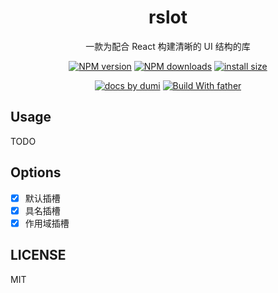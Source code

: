 <div align="center">

<h1>rslot</h1>

一款为配合 React 构建清晰的 UI 结构的库

<!-- SHIELD GROUP -->

[![NPM version][npm-image]][npm-url] [![NPM downloads][download-image]][download-url] [![install size][npm-size]][npm-size-url]

[![ docs by dumi][dumi-url]](https://d.umijs.org/) [![Build With father][father-url]](https://github.com/umijs/father/)

<!-- umi url -->

[dumi-url]: https://img.shields.io/badge/docs%20by-dumi-blue
[father-url]: https://img.shields.io/badge/build%20with-father-028fe4.svg

<!-- npm url -->

[npm-image]: https://img.shields.io/npm/v/rslot.svg?style=flat-square&color=deepgreen&label=latest
[npm-url]: https://npmjs.org/package/rslot
[npm-size]: https://img.shields.io/bundlephobia/minzip/rslot?color=deepgreen&label=gizpped%20size&style=flat-square
[npm-size-url]: https://packagephobia.com/result?p=rslot

<!-- Github CI -->

[download-image]: https://img.shields.io/npm/dm/rslot.svg?style=flat-square
[download-url]: https://npmjs.org/package/rslot

</div>

## Usage

TODO

## Options

- [x] 默认插槽
- [x] 具名插槽
- [x] 作用域插槽

## LICENSE

MIT
